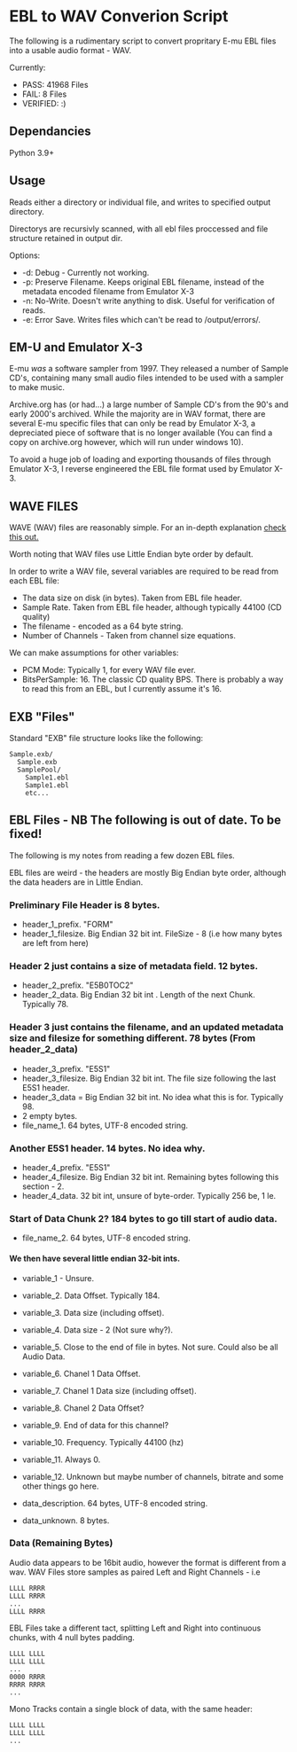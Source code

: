 # EBL to WAV Converion Script
The following is a rudimentary script to convert propritary E-mu EBL files into a usable audio format - WAV.

Currently:
 - PASS: 41968 Files
 - FAIL: 8 Files
 - VERIFIED: :) 

## Dependancies
Python 3.9+

## Usage
Reads either a directory or individual file, and writes to specified output directory.

Directorys are recursivly scanned, with all ebl files proccessed and file structure retained in output dir.

Options:
 - -d: Debug - Currently not working.
 - -p: Preserve Filename. Keeps original EBL filename, instead of the metadata encoded filename from Emulator X-3
 - -n: No-Write. Doesn't write anything to disk. Useful for verification of reads.
 - -e: Error Save. Writes files which can't be read to /output/errors/.
        
## EM-U and Emulator X-3
E-mu *was* a software sampler from 1997. They released a number of Sample CD's, containing many small audio files intended to be used with a sampler to make music.

Archive.org has (or had...) a large number of Sample CD's from the 90's and early 2000's archived. While the majority are in WAV format, there are several E-mu specific files that can only be read by Emulator X-3, a depreciated piece of software that is no longer available (You can find a copy on archive.org however, which will run under windows 10).

To avoid a huge job of loading and exporting thousands of files through Emulator X-3, I reverse engineered the EBL file format used by Emulator X-3.

## WAVE FILES
WAVE (WAV) files are reasonably simple. For an in-depth explanation [check this out.](http://soundfile.sapp.org/doc/WaveFormat/)

Worth noting that WAV files use Little Endian byte order by default.

In order to write a WAV file, several variables are required to be read from each EBL file:

- The data size on disk (in bytes). Taken from EBL file header.
- Sample Rate. Taken from EBL file header, although typically 44100 (CD quality)
- The filename - encoded as a 64 byte string.
- Number of Channels - Taken from channel size equations. 

We can make assumptions for other variables:

- PCM Mode: Typically 1, for every WAV file ever.
- BitsPerSample: 16. The classic CD quality BPS. There is probably a way to read this from an EBL, but I currently assume it's 16.

## EXB "Files"
Standard "EXB" file structure looks like the following:

    Sample.exb/
      Sample.exb
      SamplePool/
        Sample1.ebl
        Sample1.ebl
        etc...
        
## EBL Files - NB The following is out of date. To be fixed!
The following is my notes from reading a few dozen EBL files.

EBL files are weird - the headers are mostly Big Endian byte order, although the data headers are in Little Endian.



### Preliminary File Header is 8 bytes.
- header_1_prefix. "FORM"
- header_1_filesize. Big Endian 32 bit int. FileSize - 8 (i.e how many bytes are left from here)

### Header 2 just contains a size of metadata field. 12 bytes.
- header_2_prefix. "E5B0TOC2"
- header_2_data. Big Endian 32 bit int . Length of the next Chunk. Typically 78.

### Header 3 just contains the filename, and an updated metadata size and filesize for something different. 78 bytes (From header_2_data)
- header_3_prefix. "E5S1"
- header_3_filesize. Big Endian 32 bit int. The file size following the last E5S1 header.
- header_3_data = Big Endian 32 bit int. No idea what this is for. Typically 98.
- 2 empty bytes.
- file_name_1. 64 bytes, UTF-8 encoded string.

### Another E5S1 header. 14 bytes. No idea why.
- header_4_prefix. "E5S1"
- header_4_filesize. Big Endian 32 bit int. Remaining bytes following this section - 2.
- header_4_data. 32 bit int, unsure of byte-order. Typically 256 be, 1 le.

### Start of Data Chunk 2? 184 bytes to go till start of audio data.
- file_name_2. 64 bytes, UTF-8 encoded string.

#### We then have several little endian 32-bit ints.
- variable_1 - Unsure.

- variable_2. Data Offset. Typically 184.
- variable_3. Data size (including offset).
- variable_4. Data size - 2 (Not sure why?).
- variable_5. Close to the end of file in bytes. Not sure. Could also be all Audio Data.

- variable_6. Chanel 1 Data Offset.
- variable_7. Chanel 1 Data size (including offset).
- variable_8. Chanel 2 Data Offset?
- variable_9. End of data for this channel?

- variable_10. Frequency. Typically 44100 (hz)
- variable_11. Always 0.
- variable_12. Unknown but maybe number of channels, bitrate and some other things go here. 

- data_description. 64 bytes, UTF-8 encoded string.
- data_unknown. 8 bytes.

### Data (Remaining Bytes)
Audio data appears to be 16bit audio, however the format is different from a wav.
WAV Files store samples as paired Left and Right Channels - i.e

    LLLL RRRR
    LLLL RRRR
    ...
    LLLL RRRR

EBL Files take a different tact, splitting Left and Right into continuous chunks, with 4 null bytes padding.

    LLLL LLLL
    LLLL LLLL
    ...
    0000 RRRR
    RRRR RRRR
    ...

Mono Tracks contain a single block of data, with the same header:

    LLLL LLLL
    LLLL LLLL
    ...

